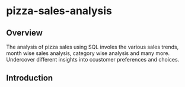 # pizza-sales-analysis

## Overview 
The analysis of pizza sales using SQL involes the various sales trends, month wise sales analysis, category wise analysis and many more. Undercover different insights into ccustomer preferences and choices.
## Introduction
